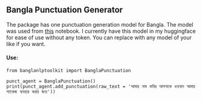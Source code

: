 ## Bangla Punctuation Generator
The package has one punctuation generation model for Bangla. The model was used from <a href='https://www.kaggle.com/datasets/tugstugi/bengali-ai-asr-submission/data'> this</a> notebook. I currently have this model in my huggingface for ease of use without any token. You can replace with any model of your like if you want.

#### Use:

````
from banglanlptoolkit import BanglaPunctuation

punct_agent = BanglaPunctuation()
print(punct_agent.add_punctuation(raw_text = 'আমার নাম কবির আপনাকে ধন্যবাদ আমার প্যাকেজ ব্যবহার করার জন্য'))
````